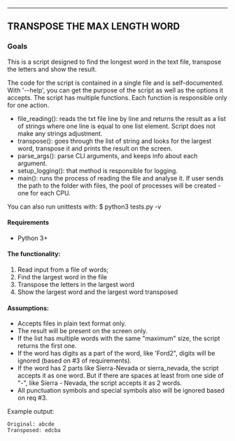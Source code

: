 ----
TRANSPOSE THE MAX LENGTH WORD
----

### Goals
This is a script designed to find the longest word in the text file, transpose the letters and show 
the result. 

The code for the script is contained in a single file and is self-documented.
With '--help', you can get the purpose of the script as well as the options it accepts.
The script has multiple functions. Each function is responsible only for one action.

- file_reading(): reads the txt file line by line and returns the result as a list of strings where one line
is equal to one list element. Script does not make any strings adjustment.
- transpose(): goes through the list of string and looks for the largest word, transpose it and prints the result
on the screen.
- parse_args(): parse CLI arguments, and keeps info about each argument.
- setup_logging(): that method is responsible for logging.
- main(): runs the process of reading the file and analyse it. If user sends the path to the folder with files,
the pool of processes will be created - one for each CPU.

You can also run unittests with:
    $ python3 tests.py -v

#### Requirements
* Python 3+

#### The functionality:
1. Read input from a file of words;
2. Find the largest word in the file
3. Transpose the letters in the largest word
4. Show the largest word and the largest word transposed

#### Assumptions:
- Accepts files in plain text format only.
- The result will be present on the screen only.
- If the list has multiple words with the same "maximum" size, the script returns the first one.
- If the word has digits as a part of the word, like 'Ford2", digits will be ignored (based on #3 of requirements).
- If the word has 2 parts like Sierra-Nevada or sierra_nevada, the script accepts it as one word. But if there are
spaces at least from one side of "-", like Sierra - Nevada, the script accepts it as 2 words.
- All punctuation symbols and special symbols also will be ignored based on req #3.


Example output:
    
    Original: abcde
    Transposed: edcba
